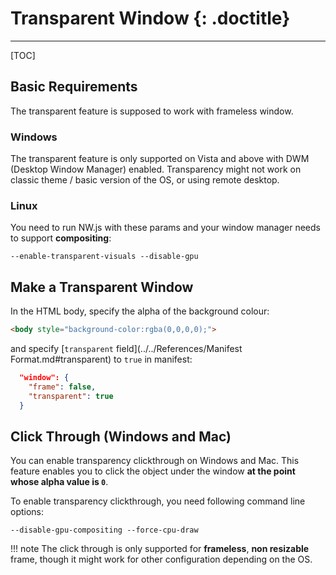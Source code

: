 # Transparent Window {: .doctitle}
---

[TOC]

## Basic Requirements

The transparent feature is supposed to work with frameless window.

### Windows

The transparent feature is only supported on Vista and above with DWM (Desktop Window Manager) enabled. Transparency might not work on classic theme / basic version of the OS, or using remote desktop.

### Linux

You need to run NW.js with these params and your window manager needs to support **compositing**:
```params
--enable-transparent-visuals --disable-gpu
```

## Make a Transparent Window

In the HTML body, specify the alpha of the background colour:
```html
<body style="background-color:rgba(0,0,0,0);">
```

and specify [`transparent` field](../../References/Manifest Format.md#transparent) to `true` in manifest:
```json
  "window": {
    "frame": false,
    "transparent": true
  }
```

## Click Through (Windows and Mac)

You can enable transparency clickthrough on Windows and Mac. This feature enables you to click the object under the window **at the point whose alpha value is `0`**.

To enable transparency clickthrough, you need following command line options:
```params
--disable-gpu-compositing --force-cpu-draw
```

!!! note
    The click through is only supported for **frameless**, **non resizable** frame, though it might work for other configuration depending on the OS.
